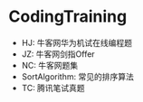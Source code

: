 # CodingTraining

- HJ: 牛客网华为机试在线编程题
- JZ: 牛客网剑指Offer
- NC: 牛客网题集
- SortAlgorithm: 常见的排序算法
- TC: 腾讯笔试真题
